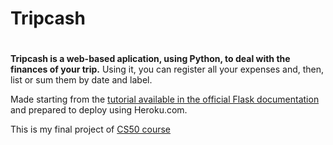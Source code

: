 # Tripcash <h1>

**Tripcash is a web-based aplication, using Python, to deal with the finances of your trip.**
Using it, you can register all your expenses and, then, list or sum them by date and label.

Made starting from the [tutorial available in the official Flask documentation](https://flask.palletsprojects.com/en/2.0.x/tutorial/) and prepared to deploy using Heroku.com.

This is my final project of [CS50 course](https://cs50.harvard.edu/x/2021/) 